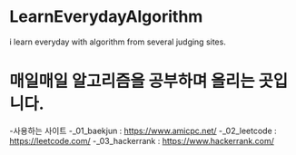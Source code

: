# LearnEverydayAlgorithm
i learn everyday with algorithm from several judging sites.

# 매일매일 알고리즘을 공부하며 올리는 곳입니다.
 -사용하는 사이트
 -_01_baekjun  : https://www.amicpc.net/
 -_02_leetcode : https://leetcode.com/
 -_03_hackerrank : https://www.hackerrank.com/
